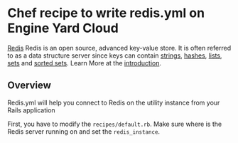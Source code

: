 Chef recipe to write redis.yml on Engine Yard Cloud
=========

[Redis][1] Redis is an open source, advanced key-value store. It is often referred to as a data structure server since keys can contain [strings][6], [hashes][5], [lists][4], [sets][3] and [sorted sets][2].  Learn More at the [introduction][7].

Overview
--------

Redis.yml will help you connect to Redis on the utility instance from your Rails application

First, you have to modify the `recipes/default.rb`. Make sure where is the Redis server running on and set the `redis_instance`.

[1]: http://redis.io/
[2]: http://redis.io/topics/data-types#sorted-sets
[3]: http://redis.io/topics/data-types#sets
[4]: http://redis.io/topics/data-types#lists
[5]: http://redis.io/topics/data-types#hashes
[6]: http://redis.io/topics/data-types#strings
[7]: http://redis.io/topics/introduction

